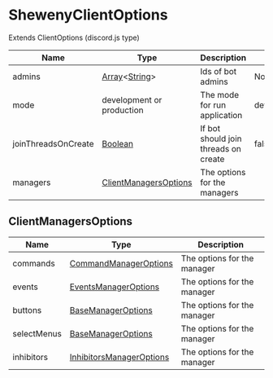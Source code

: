 # ShewenyClientOptions

Extends ClientOptions (discord.js type)

| Name                | Type                                                                                                                                                                                    | Description                          | Default     | Optional |
| ------------------- | --------------------------------------------------------------------------------------------------------------------------------------------------------------------------------------- | ------------------------------------ | ----------- | -------- |
| admins              | [Array](https://developer.mozilla.org/docs/Web/JavaScript/Reference/Global_Objects/Array)\<[String](https://developer.mozilla.org/docs/Web/JavaScript/Reference/Global_Objects/String)> | Ids of bot admins                    | None        | ✓        |
| mode                | development or production                                                                                                                                                               | The mode for run application         | development | ✓        |
| joinThreadsOnCreate | [Boolean](https://developer.mozilla.org/docs/Web/JavaScript/Reference/Global_Objects/Boolean)                                                                                           | If bot should join threads on create | false       | ✓        |
| managers            | [ClientManagersOptions](#clientmanagersoptions)                                                                                                                                         | The options for the managers         |             | ✓        |

## ClientManagersOptions

| Name        | Type                                                                     | Description                 |
| ----------- | ------------------------------------------------------------------------ | --------------------------- |
| commands    | [CommandManagerOptions](./ManagerOptions.md#commandsmanageroptions)      | The options for the manager |
| events      | [EventsManagerOptions](./ManagerOptions.md#eventsmanageroptions)         | The options for the manager |
| buttons     | [BaseManagerOptions](./ManagerOptions.md#basemanageroptions)             | The options for the manager |
| selectMenus | [BaseManagerOptions](./ManagerOptions.md#basemanageroptions)             | The options for the manager |
| inhibitors  | [InhibitorsManagerOptions](./ManagerOptions.md#inhibitorsmanageroptions) | The options for the manager |
